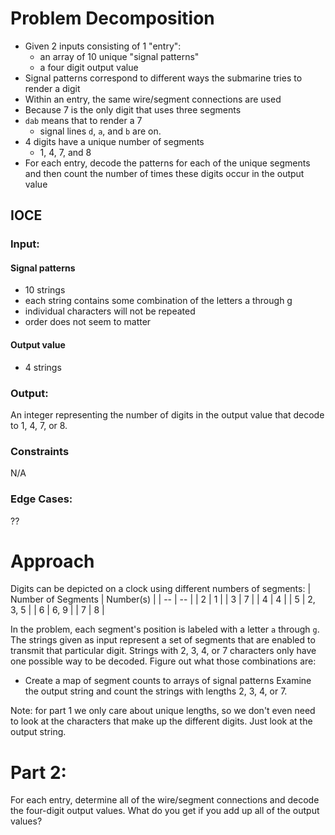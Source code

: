 # Problem Decomposition
- Given 2 inputs consisting of 1 "entry":
  - an array of 10 unique "signal patterns"
  - a four digit output value
- Signal patterns correspond to different ways the submarine tries to render a digit
- Within an entry, the same wire/segment connections are used
- Because 7 is the only digit that uses three segments
- `dab` means that to render a 7
  - signal lines `d`, `a`, and `b` are on.
- 4 digits have a unique number of segments
  - 1, 4, 7, and 8
- For each entry, decode the patterns for each of the unique segments and then count the number of times these digits occur in the output value

## IOCE
### Input:
#### Signal patterns
- 10 strings
- each string contains some combination of the letters a through g
- individual characters will not be repeated
- order does not seem to matter
#### Output value
- 4 strings
### Output:
An integer representing the number of digits in the output value that decode to 1, 4, 7, or 8.
### Constraints
N/A
### Edge Cases:
??

# Approach
Digits can be depicted on a clock using different numbers of segments:
| Number of Segments | Number(s) |
| -- | -- |
| 2 | 1 |
| 3 | 7 |
| 4 | 4 |
| 5 | 2, 3, 5 |
| 6 | 6, 9 |
| 7 | 8 |

In the problem, each segment's position is labeled with a letter `a` through `g`.
The strings given as input represent a set of segments that are enabled to transmit that particular digit.
Strings with 2, 3, 4, or 7 characters only have one possible way to be decoded.
Figure out what those combinations are:
- Create a map of segment counts to arrays of signal patterns
Examine the output string and count the strings with lengths 2, 3, 4, or 7.

Note: for part 1 we only care about unique lengths, so we don't even need to look at the characters that make up the different digits.  Just look at the output string.

# Part 2:
For each entry, determine all of the wire/segment connections and decode the four-digit output values. What do you get if you add up all of the output values?